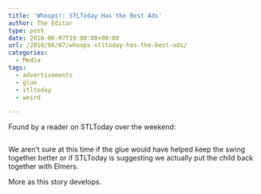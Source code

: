 ```yaml
---
title: 'Whoops!: STLToday Has the Best Ads'
author: The Editor
type: post
date: 2010-06-07T19:00:08+00:00
url: /2010/06/07/whoops-stltoday-has-the-best-ads/
categories:
  - Media
tags:
  - advertisements
  - glue
  - stltoday
  - weird

---
```

Found by a reader on STLToday over the weekend:

<p style="text-align: center;">
  <a rel="attachment wp-att-4842" href="http://punchingkitty.com/2010/06/07/whoops-stltoday-has-the-best-ads/stltoday_whoops_ad/"><img class="aligncenter size-full wp-image-4842" title="stltoday_whoops_ad" src="http://media.punchingkitty.com/wordpress/2010/06/stltoday_whoops_ad.jpeg?filter=resize&w=600" alt="" /></a>
</p>

<p style="text-align: left;">
  We aren&#8217;t sure at this time if the glue would have helped keep the swing together better or if STLToday is suggesting we actually put the child back together with Elmers.
</p>

<p style="text-align: left;">
  More as this story develops.
</p>